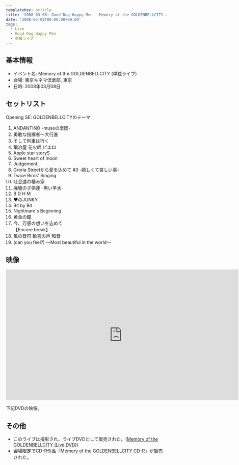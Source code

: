 ```yaml
---
templateKey: article
title: '2008-03-08: Good Dog Happy Men - Memory of the GOLDENBELLCITY at 東京キネマ倶楽部'
date: '2008-03-08T00:00:00+09:00'
tags:
  - Live
  - Good Dog Happy Men
  - 単独ライブ
---
```

## 基本情報

* イベント名: Memory of the GOLDENBELLCITY (単独ライブ)
* 会場: 東京キネマ倶楽部, 東京
* 日時: 2008年03月08日

## セットリスト

Opening SE: GOLDENBELLCITYのテーマ

1. ANDANTINO -museの楽団-
1. 勇敢な指揮者～大行進
1. そして列車は行く
1. 鍛冶屋 花火師 ピエロ
1. Apple star storyS
1. Sweet heart of moon
1. Judgement;
1. Groria Streetから愛を込めて #3 -嬉しくて哀しい事-
1. Twice Birds' Singing
1. 吐息達の棲み家
1. 廃墟の子供達 -黒い羊水-
1. B D H M
1. ♥のJUNKY
1. Bit by Bit
1. Nightmare's Beginning
1. 黄金の鐘
1. 今、万感の想いを込めて<br>
   【Encore break】
1. 風の音符 歓喜の声 和音
1. (can you feel?) ～Most beautiful in the world～

## 映像

<div class="youtube"><iframe src="https://www.youtube.com/embed/ZXBw5wgutxQ?feature=oembed" width="730" height="411" frameborder="0" allowfullscreen=""></iframe></div>

下記DVDの映像。

## その他

* このライブは撮影され、ライブDVDとして販売された。([Memory of the GOLDENBELLCITY (Live DVD)](/articles/2008-05-28-000000))
* 会場限定でCD-R作品「[Memory of the GOLDENBELLCITY CD-R](/articles/2008-03-08-000000)」が販売された。

